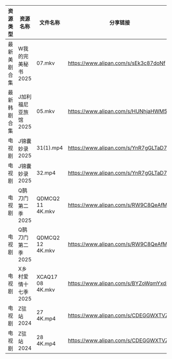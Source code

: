 | 资源类型   | 资源名称         | 文件名称               | 分享链接                                 | 更新时间                |
| ------ | ------------ | ------------------ | ------------------------------------ | ------------------- |
| 最新美剧合集 | W我的完美秘书2025  | 07.mkv             | https://www.alipan.com/s/sEk3c87doNf | 2025-01-25 00:06:46 |
| 最新韩剧合集 | J加利福尼亚旅馆2025 | 05.mkv             | https://www.alipan.com/s/HUNhjaHWM5w | 2025-01-25 12:05:40 |
| 电视剧    | J锦囊妙录2025    | 31(1).mp4          | https://www.alipan.com/s/YnR7gGLTaD7 | 2025-01-25 00:06:03 |
| 电视剧    | J锦囊妙录2025    | 32.mp4             | https://www.alipan.com/s/YnR7gGLTaD7 | 2025-01-25 00:06:03 |
| 电视剧    | Q鹊刀门第二季2025  | QDMCQ2  11  4K.mkv | https://www.alipan.com/s/RW9C8QeAfMP | 2025-01-25 00:06:30 |
| 电视剧    | Q鹊刀门第二季2025  | QDMCQ2  12  4K.mkv | https://www.alipan.com/s/RW9C8QeAfMP | 2025-01-25 00:06:30 |
| 电视剧    | X乡村爱情十七季2025 | XCAQ17  08  4K.mkv | https://www.alipan.com/s/BYZoWqmYxdR | 2025-01-25 00:06:49 |
| 电视剧    | Z驻站2024      | 27 4K.mp4          | https://www.alipan.com/s/CDEGGWXTVZe | 2025-01-25 00:07:20 |
| 电视剧    | Z驻站2024      | 28 4K.mp4          | https://www.alipan.com/s/CDEGGWXTVZe | 2025-01-25 00:07:19 |
